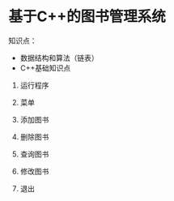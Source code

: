 # 基于C++的图书管理系统

知识点：

* 数据结构和算法（链表）
* C++基础知识点

1. 运行程序

2. 菜单

3. 添加图书

4. 删除图书

5. 查询图书

6. 修改图书

7. 退出


